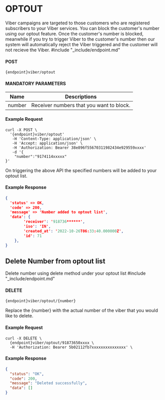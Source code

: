 # OPTOUT

Viber campaigns are targeted to those customers who are registered subscribers to your Viber
services. You can block the customer's number using our optout feature. Once the customer's number is blocked, meanwhile if you try to trigger Viber to the customer's number then our system will automatically reject the Viber triggered and the customer will not recieve the Viber.
#include "_include/endpoint.md"

#### POST

```
{endpoint}viber/optout
```

#### MANDATORY PARAMETERS

| Name   | Descriptions                             |
| ------ | ---------------------------------------- |
| number | Receiver numbers that you want to block. |

#### Example Request

```
curl -X POST \
  '{endpoint}viber/optout'
   -H 'Content-Type: application/json' \
   -H 'Accept: application/json' \
   -H 'Authorization: Bearer 38e896f55670311982434e929559xxxx'
   -d '{
    "number":"9174114xxxxx"
}'
```

On triggering the above API the specified numbers will be added to your optout list.

#### Example Response

```json
{
  'status' => OK,
  'code' => 200,
  'message' => 'Number added to optout list',
  'data': {
        'receiver': '918736******',
        'iso': 'IN',
        'created_at': '2022-10-26T06:33:40.000000Z',
        'id': 71
    },
}
```
## Delete Number from optout list

Delete number using delete method under your optout list
#include "_include/endpoint.md"

#### DELETE

```
{endpoint}viber/optout/{number}
```

Replace the {number} with the actual number of the viber that you would like to delete.

#### Example Request

```
curl -X DELETE \
  {endpoint}viber/optout/91873650xxxx \
  -H 'Authorization: Bearer 5b02112fb7xxxxxxxxxxxxxxx' \
```

#### Example Response

```json
{
  "status": "OK",
  "code": 200,
  "message": "Deleted successfully",
  "data": []
}
```

